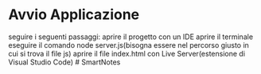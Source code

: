 ﻿# Avvio Applicazione
seguire i seguenti passaggi:
aprire il progetto con un IDE
aprire il terminale 
eseguire il comando node server.js(bisogna essere nel percorso giusto in cui si trova il file js)
aprire il file index.html con Live Server(estensione di Visual Studio Code)
#   S m a r t N o t e s  
 